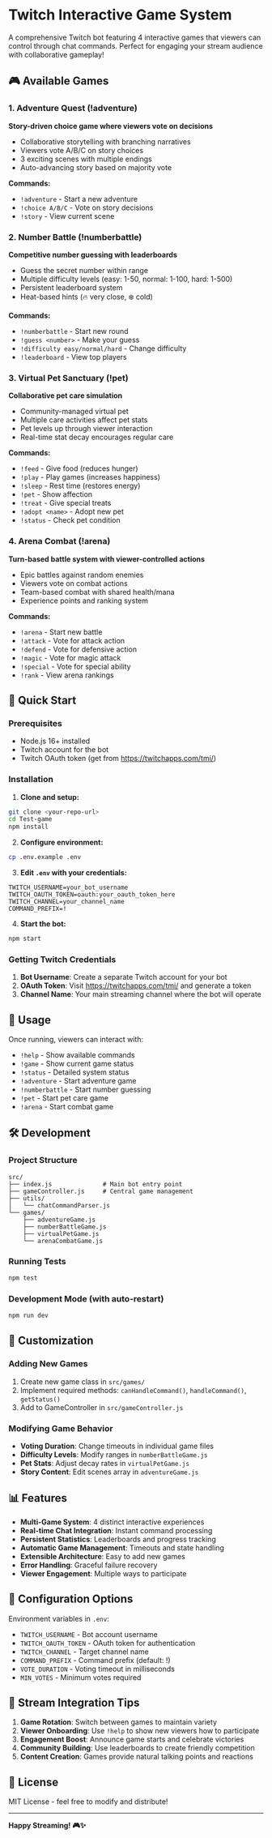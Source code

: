 # Twitch Interactive Game System

A comprehensive Twitch bot featuring 4 interactive games that viewers can control through chat commands. Perfect for engaging your stream audience with collaborative gameplay!

## 🎮 Available Games

### 1. **Adventure Quest** (!adventure)
**Story-driven choice game where viewers vote on decisions**
- Collaborative storytelling with branching narratives
- Viewers vote A/B/C on story choices  
- 3 exciting scenes with multiple endings
- Auto-advancing story based on majority vote

**Commands:**
- `!adventure` - Start a new adventure
- `!choice A/B/C` - Vote on story decisions
- `!story` - View current scene

### 2. **Number Battle** (!numberbattle)
**Competitive number guessing with leaderboards**
- Guess the secret number within range
- Multiple difficulty levels (easy: 1-50, normal: 1-100, hard: 1-500)
- Persistent leaderboard system
- Heat-based hints (🔥 very close, ❄️ cold)

**Commands:**
- `!numberbattle` - Start new round
- `!guess <number>` - Make your guess
- `!difficulty easy/normal/hard` - Change difficulty
- `!leaderboard` - View top players

### 3. **Virtual Pet Sanctuary** (!pet)
**Collaborative pet care simulation**
- Community-managed virtual pet
- Multiple care activities affect pet stats
- Pet levels up through viewer interaction
- Real-time stat decay encourages regular care

**Commands:**
- `!feed` - Give food (reduces hunger)
- `!play` - Play games (increases happiness)
- `!sleep` - Rest time (restores energy)
- `!pet` - Show affection
- `!treat` - Give special treats
- `!adopt <name>` - Adopt new pet
- `!status` - Check pet condition

### 4. **Arena Combat** (!arena)
**Turn-based battle system with viewer-controlled actions**
- Epic battles against random enemies
- Viewers vote on combat actions
- Team-based combat with shared health/mana
- Experience points and ranking system

**Commands:**
- `!arena` - Start new battle
- `!attack` - Vote for attack action
- `!defend` - Vote for defensive action
- `!magic` - Vote for magic attack
- `!special` - Vote for special ability
- `!rank` - View arena rankings

## 🚀 Quick Start

### Prerequisites
- Node.js 16+ installed
- Twitch account for the bot
- Twitch OAuth token (get from https://twitchapps.com/tmi/)

### Installation

1. **Clone and setup:**
```bash
git clone <your-repo-url>
cd Test-game
npm install
```

2. **Configure environment:**
```bash
cp .env.example .env
```

3. **Edit `.env` with your credentials:**
```env
TWITCH_USERNAME=your_bot_username
TWITCH_OAUTH_TOKEN=oauth:your_oauth_token_here
TWITCH_CHANNEL=your_channel_name
COMMAND_PREFIX=!
```

4. **Start the bot:**
```bash
npm start
```

### Getting Twitch Credentials

1. **Bot Username**: Create a separate Twitch account for your bot
2. **OAuth Token**: Visit https://twitchapps.com/tmi/ and generate a token
3. **Channel Name**: Your main streaming channel where the bot will operate

## 🎯 Usage

Once running, viewers can interact with:

- `!help` - Show available commands
- `!game` - Show current game status  
- `!status` - Detailed system status
- `!adventure` - Start adventure game
- `!numberbattle` - Start number guessing
- `!pet` - Start pet care game
- `!arena` - Start combat game

## 🛠️ Development

### Project Structure
```
src/
├── index.js              # Main bot entry point
├── gameController.js     # Central game management
├── utils/
│   └── chatCommandParser.js
└── games/
    ├── adventureGame.js
    ├── numberBattleGame.js
    ├── virtualPetGame.js
    └── arenaCombatGame.js
```

### Running Tests
```bash
npm test
```

### Development Mode (with auto-restart)
```bash
npm run dev
```

## 🎨 Customization

### Adding New Games
1. Create new game class in `src/games/`
2. Implement required methods: `canHandleCommand()`, `handleCommand()`, `getStatus()`
3. Add to GameController in `src/gameController.js`

### Modifying Game Behavior
- **Voting Duration**: Change timeouts in individual game files
- **Difficulty Levels**: Modify ranges in `numberBattleGame.js`
- **Pet Stats**: Adjust decay rates in `virtualPetGame.js`
- **Story Content**: Edit scenes array in `adventureGame.js`

## 📊 Features

- **Multi-Game System**: 4 distinct interactive experiences
- **Real-time Chat Integration**: Instant command processing
- **Persistent Statistics**: Leaderboards and progress tracking
- **Automatic Game Management**: Timeouts and state handling
- **Extensible Architecture**: Easy to add new games
- **Error Handling**: Graceful failure recovery
- **Viewer Engagement**: Multiple ways to participate

## 🔧 Configuration Options

Environment variables in `.env`:
- `TWITCH_USERNAME` - Bot account username
- `TWITCH_OAUTH_TOKEN` - OAuth token for authentication
- `TWITCH_CHANNEL` - Target channel name
- `COMMAND_PREFIX` - Command prefix (default: !)
- `VOTE_DURATION` - Voting timeout in milliseconds
- `MIN_VOTES` - Minimum votes required

## 🎪 Stream Integration Tips

1. **Game Rotation**: Switch between games to maintain variety
2. **Viewer Onboarding**: Use `!help` to show new viewers how to participate  
3. **Engagement Boost**: Announce game starts and celebrate victories
4. **Community Building**: Use leaderboards to create friendly competition
5. **Content Creation**: Games provide natural talking points and reactions

## 📝 License

MIT License - feel free to modify and distribute!

---

**Happy Streaming! 🎮✨**
